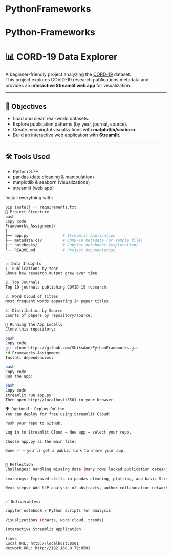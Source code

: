 # PythonFrameworks
# Python-Frameworks

# 📊 CORD-19 Data Explorer

A beginner-friendly project analyzing the [CORD-19](https://www.kaggle.com/allen-institute-for-ai/CORD-19-research-challenge) dataset.  
This project explores COVID-19 research publications metadata and provides an **interactive Streamlit web app** for visualization.  

---

## 🎯 Objectives
- Load and clean real-world datasets.  
- Explore publication patterns (by year, journal, source).  
- Create meaningful visualizations with **matplotlib/seaborn**.  
- Build an interactive web application with **Streamlit**.  

---

## 🛠️ Tools Used
- Python 3.7+  
- pandas (data cleaning & manipulation)  
- matplotlib & seaborn (visualizations)  
- streamlit (web app)  

Install everything with:  
```bash
pip install -r requirements.txt
📂 Project Structure
bash
Copy code
Frameworks_Assignment/
│
├── app.py               # Streamlit application
├── metadata.csv         # CORD-19 metadata (or sample file)
├── notebooks/           # Jupyter notebooks (exploration)
└── README.md            # Project documentation


📈 Data Insights
1. Publications by Year
Shows how research output grew over time.

2. Top Journals
Top 10 journals publishing COVID-19 research.

3. Word Cloud of Titles
Most frequent words appearing in paper titles.

4. Distribution by Source
Counts of papers by repository/source.

🚀 Running the App Locally
Clone this repository:

bash
Copy code
git clone https://github.com/ShiksAnn/PythonFrameworks.git
cd Frameworks_Assignment
Install dependencies:

bash
Copy code
Run the app:

bash
Copy code
streamlit run app.py
Then open http://localhost:8501 in your browser.

🌍 Optional: Deploy Online
You can deploy for free using Streamlit Cloud:

Push your repo to GitHub.

Log in to Streamlit Cloud → New app → select your repo.

Choose app.py as the main file.

Done ✅ — you’ll get a public link to share your app.


🤔 Reflection
Challenges: Handling missing data (many rows lacked publication dates/journals), reducing dataset size for testing.

Learnings: Improved skills in pandas cleaning, plotting, and basic Streamlit development.

Next steps: Add NLP analysis of abstracts, author collaboration networks, and deploy app online for public access.


✅ Deliverables:

Jupyter notebook / Python scripts for analysis

Visualizations (charts, word cloud, trends)

Interactive Streamlit application

links
Local URL: http://localhost:8501
Network URL: http://192.168.8.79:8501

